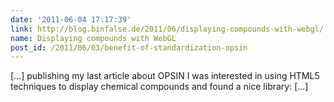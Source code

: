 ```yaml
---
date: '2011-06-04 17:17:39'
link: http://blog.binfalse.de/2011/06/displaying-compounds-with-webgl/
name: Displaying compounds with WebGL
post_id: /2011/06/03/benefit-of-standardization-opsin
---
```


[...] publishing my last article about OPSIN I was interested in using HTML5 techniques to display chemical compounds and found a nice library: [...]